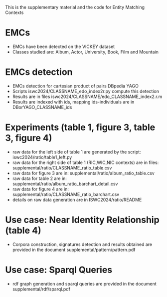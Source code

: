 This is the supplementary material and the code for Entity Matching Contexts

# EMCs 
- EMCs have been detected on the VICKEY dataset
- Classes studied are: Album, Actor, University, Book, Film and Mountain

# EMCs detection
- EMCs detection for cartesian product of pairs DBpedia YAGO
- Scripts iswc2024/CLASSNAME\_edo\_index2r.py compute this detection
- Results are in files iswc2024/CLASSNAME/edo\_CLASSNAME\_index2.r.m
- Results are indexed with ids, mapping ids-individuals are in DBorYAGO\_CLASSNAME\_ids

# Experiments (table 1, figure 3, table 3, figure 4)
- raw data for the left side of table 1 are generated by the script: iswc2024/ratio/table1\_left.py
- raw data for the right side of table 1 (RIC,WIC,NIC contexts) are in files: supplemental/ratio/CLASSNAME\_ratio\_table.csv
- raw data for figure 3 are in: supplemental/ratio/album\_ratio\_table.csv  
- raw data for table 2 are in: supplemental/ratio/album\_ratio\_barchart\_detail.csv
- raw data for figure 4 are in: supplemental/ratio/CLASSNAME\_ratio\_barchart.csv
- details on raw data generation are in ISWC2024/ratio/README

# Use case: Near Identity Relationship (table 4)
- Corpora construction, signatures detection and results obtained are 
provided in the document supplemental/pattern/pattern.pdf

# Use case: Sparql Queries
- rdf graph generation and sparql queries are 
provided in the document supplemental/rdf/sparql.pdf
